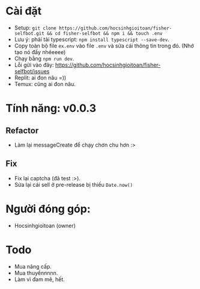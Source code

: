 # Cài đặt
- Setup: `git clone https://github.com/hocsinhgioitoan/fisher-selfbot.git && cd fisher-selfbot && npm i && touch .env`
- Lưu ý: phải tải typescript: `npm install typescript --save-dev`.
- Copy toàn bộ file `ex.env` vào file `.env` và sửa cái thông tin trong đó. (Nhớ tạo nó đấy nhéeeee)
- Chạy bằng `npm run dev`.
- Lỗi gửi vào đây: https://github.com/hocsinhgioitoan/fisher-selfbot/issues
- Replit: ai đon nâu =)) 
- Temux: cũng ai đon nâu.
# Tính năng: v0.0.3
## Refactor
- Làm lại messageCreate để chạy chơn chu hơn :>
## Fix
- Fix lại captcha (đã test :>).
- Sửa lại cái sell ở pre-release bị thiếu `Date.now()`
# Người đóng góp:
- Hocsinhgioitoan (owner)
# Todo
- Mua nâng cấp.
- Mua thuyềnnnnn.
- Làm vì đam mê, hết.